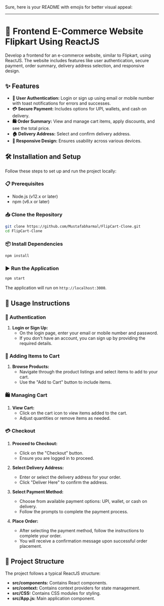 Sure, here is your README with emojis for better visual appeal:

---

# 🛒 Frontend E-Commerce Website Flipkart Using ReactJS

Develop a frontend for an e-commerce website, similar to Flipkart, using ReactJS. The website includes features like user authentication, secure payment, order summary, delivery address selection, and responsive design.

## ✨ Features

- **🔐 User Authentication:** Login or sign up using email or mobile number with toast notifications for errors and successes.
- **💳 Secure Payment:** Includes options for UPI, wallets, and cash on delivery.
- **🛍️ Order Summary:** View and manage cart items, apply discounts, and see the total price.
- **🏠 Delivery Address:** Select and confirm delivery address.
- **📱 Responsive Design:** Ensures usability across various devices.

## 🛠️ Installation and Setup

Follow these steps to set up and run the project locally:

### 📋 Prerequisites

- Node.js (v12.x or later)
- npm (v6.x or later)

### 📥 Clone the Repository

```bash
git clone https://github.com/Mustafabharmal/FlipCart-Clone.git
cd FlipCart-Clone
```

### 📦 Install Dependencies

```bash
npm install
```

### ▶️ Run the Application

```bash
npm start
```

The application will run on `http://localhost:3000`.

## 📘 Usage Instructions

### 🔐 Authentication

1. **Login or Sign Up:**
   - On the login page, enter your email or mobile number and password.
   - If you don't have an account, you can sign up by providing the required details.

### 🛒 Adding Items to Cart

1. **Browse Products:**
   - Navigate through the product listings and select items to add to your cart.
   - Use the "Add to Cart" button to include items.

### 🛍️ Managing Cart

1. **View Cart:**
   - Click on the cart icon to view items added to the cart.
   - Adjust quantities or remove items as needed.

### 💳 Checkout

1. **Proceed to Checkout:**
   - Click on the "Checkout" button.
   - Ensure you are logged in to proceed.

2. **Select Delivery Address:**
   - Enter or select the delivery address for your order.
   - Click "Deliver Here" to confirm the address.

3. **Select Payment Method:**
   - Choose from available payment options: UPI, wallet, or cash on delivery.
   - Follow the prompts to complete the payment process.

4. **Place Order:**
   - After selecting the payment method, follow the instructions to complete your order.
   - You will receive a confirmation message upon successful order placement.

## 📂 Project Structure

The project follows a typical ReactJS structure:

- **src/components:** Contains React components.
- **src/context:** Contains context providers for state management.
- **src/CSS:** Contains CSS modules for styling.
- **src/App.js:** Main application component.
